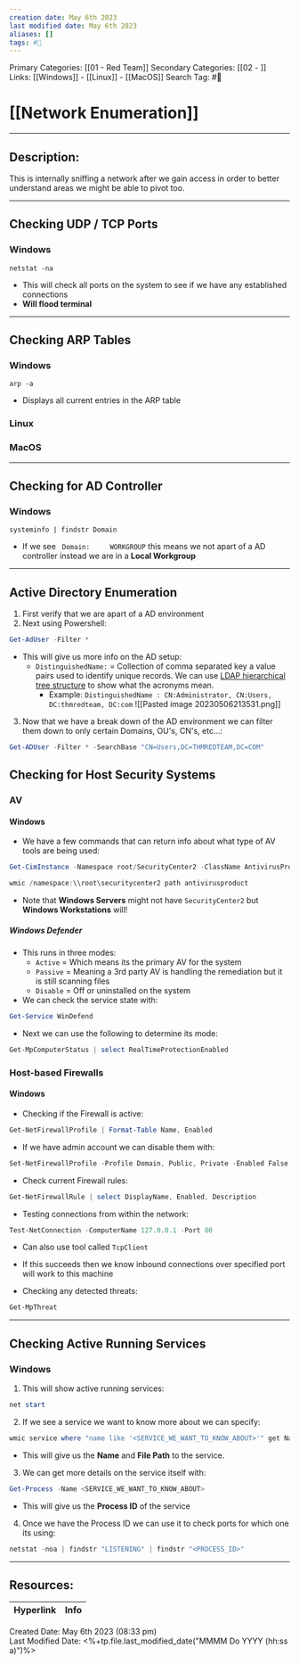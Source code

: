 ```yaml
---
creation date: May 6th 2023
last modified date: May 6th 2023
aliases: []
tags: #📕
---
```


Primary Categories: [[01 - Red Team]]
Secondary Categories: [[02 - ]]
Links: [[Windows]] - [[Linux]] - [[MacOS]]
Search Tag: #📕  

# [[Network Enumeration]]  
___

## Description:  
This is internally sniffing a network after we gain access in order to better understand areas we might be able to pivot too.

---
## Checking UDP / TCP Ports
### Windows
```CMD
netstat -na
```
- This will check all ports on the system to see if we have any established connections
- **Will flood terminal**

---
## Checking ARP Tables
### Windows
```CMD
arp -a
```
- Displays all current entries in the ARP table

### Linux

### MacOS

---
## Checking for AD Controller
### Windows
```CMD
systeminfo | findstr Domain
```
- If we see ` Domain:     WORKGROUP` this means we not apart of a AD controller instead we are in a **Local Workgroup**

---
## Active Directory Enumeration
1. First verify that we are apart of a AD environment
2. Next using Powershell:
```Powershell
Get-AdUser -Filter *
```
- This will give us more info on the AD setup:
	- `DistinguishedName:` = Collection of comma separated key a value pairs used to identify unique records. We can use [LDAP hierarchical tree structure](https://www.ietf.org/rfc/rfc2253.txt) to show what the acronyms mean.
		- Example: `DistinguishedName : CN:Administrator, CN:Users, DC:thmredteam, DC:com`
		   ![[Pasted image 20230506213531.png]]
3. Now that we have a break down of the AD environment we can filter them down to only certain Domains, OU's, CN's, etc...:
```Powershell
Get-ADUser -Filter * -SearchBase "CN=Users,DC=THMREDTEAM,DC=COM"
```

## Checking for Host Security Systems
### AV
#### Windows
- We have a few commands that can return info about what type of AV tools are being used:
```Powershell
Get-CimInstance -Namespace root/SecurityCenter2 -ClassName AntivirusProduct
```

```Powershell
wmic /namespace:\\root\securitycenter2 path antivirusproduct
```
- Note that **Windows Servers** might not have `SecurityCenter2` but **Windows Workstations** will!
##### Windows Defender
- This runs in three modes:
	- `Active` = Which means its the primary AV for the system
	- `Passive` = Meaning a 3rd party AV is handling the remediation but it is still scanning files
	- `Disable` = Off or uninstalled on the system
- We can check the service state with:
```Powershell
Get-Service WinDefend
```
- Next we can use the following to determine its mode:
```Powershell
Get-MpComputerStatus | select RealTimeProtectionEnabled
```

### Host-based Firewalls
#### Windows
- Checking if the Firewall is active:
```Powershell
Get-NetFirewallProfile | Format-Table Name, Enabled
```

- If we have admin account we can disable them with:
```Powershell
Set-NetFirewallProfile -Profile Domain, Public, Private -Enabled False
```

- Check current Firewall rules:
```Powershell
Get-NetFirewallRule | select DisplayName, Enabled, Description
```

- Testing connections from within the network:
```Powershell
Test-NetConnection -ComputerName 127.0.0.1 -Port 80
```
- Can also use tool called `TcpClient`
- If this succeeds then we know inbound connections over specified port will work to this machine

- Checking any detected threats:
```Powershell
Get-MpThreat
```

---
## Checking Active Running Services
### Windows
1. This will show active running services:
```Powershell
net start
```
2. If we see a service we want to know more about we can specify:
```Powershell
wmic service where "name like '<SERVICE_WE_WANT_TO_KNOW_ABOUT>'" get Name,PathName
```
- This will give us the **Name** and **File Path** to the service.
3. We can get more details on the service itself with:
```Powershell
Get-Process -Name <SERVICE_WE_WANT_TO_KNOW_ABOUT>
```
- This will give us the **Process ID** of the service
4. Once we have the Process ID we can use it to check ports for which one its using:
```Powershell
netstat -noa | findstr "LISTENING" | findstr "<PROCESS_ID>"
```



___

## Resources:

| Hyperlink | Info |
| --------- | ---- |


Created Date: May 6th 2023 (08:33 pm)  
Last Modified Date: <%+tp.file.last_modified_date("MMMM Do YYYY (hh:ss a)")%>
